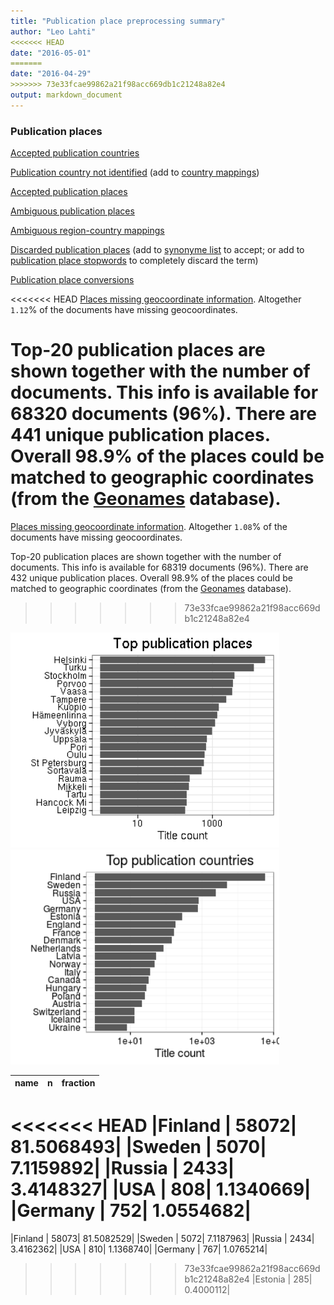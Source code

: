 ```yaml
---
title: "Publication place preprocessing summary"
author: "Leo Lahti"
<<<<<<< HEAD
date: "2016-05-01"
=======
date: "2016-04-29"
>>>>>>> 73e33fcae99862a21f98acc669db1c21248a82e4
output: markdown_document
---
```


### Publication places

[Accepted publication countries](output.tables/country_accepted.csv)

[Publication country not identified](output.tables/publication_place_missingcountry.csv) (add to [country mappings](https://github.com/rOpenGov/bibliographica/blob/master/inst/extdata/reg2country.csv))

[Accepted publication places](output.tables/publication_place_accepted.csv)

[Ambiguous publication places](output.tables/publication_place_ambiguous.csv)

[Ambiguous region-country mappings](output.tables/publication_country_ambiguous.csv)

[Discarded publication places](output.tables/publication_place_discarded.csv) (add to [synonyme list](https://github.com/rOpenGov/bibliographica/blob/master/inst/extdata/PublicationPlaceSynonymes.csv) to accept; or add to [publication place stopwords](https://github.com/rOpenGov/bibliographica/blob/master/inst/extdata/stopwords_for_place.csv) to completely discard the term)

[Publication place conversions](output.tables/publication_place_conversion_nontrivial.csv)

<<<<<<< HEAD
[Places missing geocoordinate information](output.tables/absentgeocoordinates.csv). Altogether ``1.12``% of the documents have missing geocoordinates.



Top-20 publication places are shown together with the number of documents. This info is available for 68320 documents (96%). There are 441 unique publication places. Overall 98.9% of the places could be matched to geographic coordinates (from the [Geonames](http://download.geonames.org/export/dump/) database).
=======
[Places missing geocoordinate information](output.tables/absentgeocoordinates.csv). Altogether ``1.08``% of the documents have missing geocoordinates.



Top-20 publication places are shown together with the number of documents. This info is available for 68319 documents (96%). There are 432 unique publication places. Overall 98.9% of the places could be matched to geographic coordinates (from the [Geonames](http://download.geonames.org/export/dump/) database).
>>>>>>> 73e33fcae99862a21f98acc669db1c21248a82e4


<img src="figure/summaryplace-1.png" title="plot of chunk summaryplace" alt="plot of chunk summaryplace" width="430px" /><img src="figure/summaryplace-2.png" title="plot of chunk summaryplace" alt="plot of chunk summaryplace" width="430px" />



|name    |     n|   fraction|
|:-------|-----:|----------:|
<<<<<<< HEAD
|Finland | 58072| 81.5068493|
|Sweden  |  5070|  7.1159892|
|Russia  |  2433|  3.4148327|
|USA     |   808|  1.1340669|
|Germany |   752|  1.0554682|
=======
|Finland | 58073| 81.5082529|
|Sweden  |  5072|  7.1187963|
|Russia  |  2434|  3.4162362|
|USA     |   810|  1.1368740|
|Germany |   767|  1.0765214|
>>>>>>> 73e33fcae99862a21f98acc669db1c21248a82e4
|Estonia |   285|  0.4000112|
